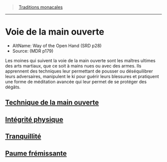﻿---
!SubClassItem
ParentClassId: hd_monk.md
Id: monk_openhand_hd.md#voie-de-la-main-ouverte
RootId: monk_openhand_hd.md
ParentLink: monk_hd.md#traditions-monacales
Name: Voie de la main ouverte
ParentName: Traditions monacales
NameLevel: 1
AltName: Way of the Open Hand (SRD p28)
Source: (MDR p179)
Attributes: {}
---
>  [Traditions monacales](hd_monk_traditions_monacales.md)

---


# Voie de la main ouverte

- AltName: Way of the Open Hand (SRD p28)
- Source: (MDR p179)

Les moines qui suivent la voie de la main ouverte sont les maîtres ultimes des arts martiaux, que ce soit à mains nues ou avec des armes. Ils apprennent des techniques leur permettant de pousser ou déséquilibrer leurs adversaires, manipulent le ki pour guérir leurs blessures et pratiquent une forme de méditation avancée qui leur permet de se protéger des dégâts.



## [Technique de la main ouverte](hd_monk_openhand_technique_de_la_main_ouverte.md)



## [Intégrité physique](hd_monk_openhand_integrite_physique.md)



## [Tranquillité](hd_monk_openhand_tranquillite.md)



## [Paume frémissante](hd_monk_openhand_paume_fremissante.md)

